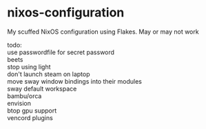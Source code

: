 # nixos-configuration
My scuffed NixOS configuration using Flakes. May or may not work 

todo:<br> 
  use passwordfile for secret password<br>
	beets<br>
	stop using light<br>
	don't launch steam on laptop<br>
	move sway window bindings into their modules<br>
	sway default workspace<br>
	bambu/orca<br>
	envision<br>
	btop gpu support<br>
  vencord plugins<br>
